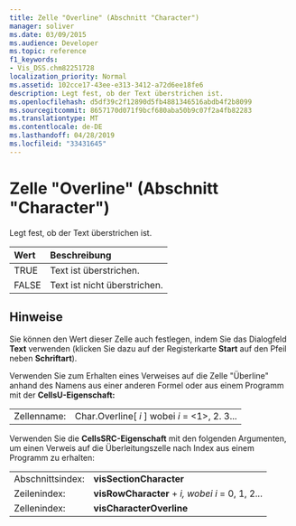 ```yaml
---
title: Zelle "Overline" (Abschnitt "Character")
manager: soliver
ms.date: 03/09/2015
ms.audience: Developer
ms.topic: reference
f1_keywords:
- Vis_DSS.chm82251728
localization_priority: Normal
ms.assetid: 102cce17-43ee-e313-3412-a72d6ee18fe6
description: Legt fest, ob der Text überstrichen ist.
ms.openlocfilehash: d5df39c2f12890d5fb4881346516abdb4f2b8099
ms.sourcegitcommit: 8657170d071f9bcf680aba50b9c07f2a4fb82283
ms.translationtype: MT
ms.contentlocale: de-DE
ms.lasthandoff: 04/28/2019
ms.locfileid: "33431645"
---
```

# <a name="overline-cell-character-section"></a>Zelle "Overline" (Abschnitt "Character")

Legt fest, ob der Text überstrichen ist.
  
|**Wert**|**Beschreibung**|
|:-----|:-----|
|TRUE  <br/> |Text ist überstrichen.  <br/> |
|FALSE  <br/> |Text ist nicht überstrichen.  <br/> |
   
## <a name="remarks"></a>Hinweise

Sie können den Wert dieser Zelle auch festlegen, indem Sie das Dialogfeld **Text** verwenden (klicken Sie dazu auf der Registerkarte **Start** auf den Pfeil neben **Schriftart**). 
  
Verwenden Sie zum Erhalten eines Verweises auf die Zelle "Überline" anhand des Namens aus einer anderen Formel oder aus einem Programm mit der **CellsU-Eigenschaft:** 
  
|||
|:-----|:-----|
|Zellenname:  <br/> |Char.Overline[ *i*  ] wobei  *i*  = <1>, 2. 3...  <br/> |
   
Verwenden Sie die **CellsSRC-Eigenschaft** mit den folgenden Argumenten, um einen Verweis auf die Überleitungszelle nach Index aus einem Programm zu erhalten: 
  
|||
|:-----|:-----|
|Abschnittsindex:  <br/> |**visSectionCharacter** <br/> |
|Zeilenindex:  <br/> |**visRowCharacter**  +   *i,* *wobei i* = 0, 1, 2...  <br/> |
|Zellenindex:  <br/> |**visCharacterOverline** <br/> |
   

